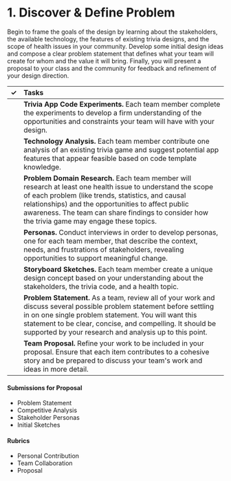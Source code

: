 # 1. Discover & Define Problem

Begin to frame the goals of the design by learning about the stakeholders, the available technology, the features of existing trivia designs, and the scope of health issues in your community. Develop some initial design ideas and compose a clear problem statement that defines what your team will create for whom and the value it will bring. Finally, you will present a proposal to your class and the community for feedback and refinement of your design direction.

| ✓ | Tasks |
| :---: | :--- |
|  | **Trivia App Code Experiments.** Each team member complete the experiments to develop a firm understanding of the opportunities and constraints your team will have with your design. |
|  | **Technology Analysis.**  Each team member contribute one analysis of an existing trivia game and suggest potential app features that appear feasible based on code template knowledge. |
|  | **Problem Domain Research.** Each team member will research at least one health issue to understand the scope of each problem \(like trends, statistics, and causal relationships\) and the opportunities to affect public awareness. The team can share findings to consider how the trivia game may engage these topics. |
|  | **Personas.** Conduct interviews in order to develop personas, one for each team member, that describe the context, needs, and frustrations of stakeholders, revealing opportunities to support meaningful change. |
|  | **Storyboard Sketches.** Each team member create a unique design concept based on your understanding about the stakeholders, the trivia code, and a health topic. |
|  | **Problem Statement.** As a team, review all of your work and discuss several possible problem statement before settling in on one single problem statement. You will want this statement to be clear, concise, and compelling. It should be supported by your research and analysis up to this point. |
|  | **Team Proposal.** Refine your work to be included in your proposal. Ensure that each item contributes to a cohesive story and be prepared to discuss your team's work and ideas in more detail. |

#### **Submissions for Proposal**

* Problem Statement
* Competitive Analysis
* Stakeholder Personas
* Initial Sketches

#### **Rubrics**

* Personal Contribution
* Team Collaboration
* Proposal



